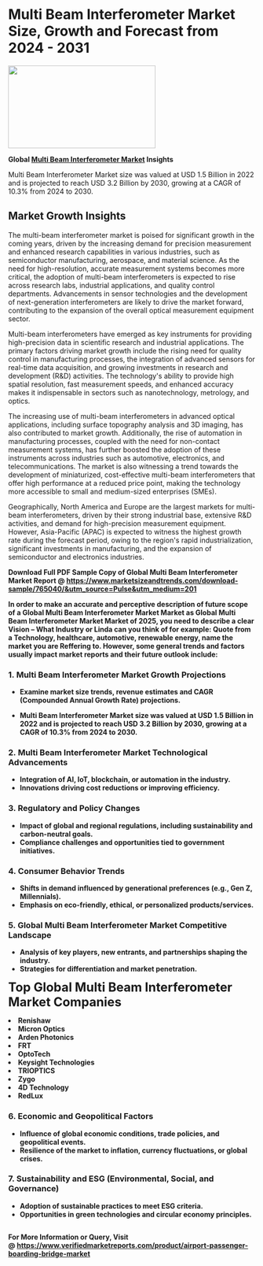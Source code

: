 <H1>Multi Beam Interferometer Market Size, Growth and Forecast from 2024 - 2031</H1><img class="aligncenter size-medium wp-image-584254" src="https://thirdeyenews.in/wp-content/uploads/2024/09/Global-Market-Research-300x168.jpeg" alt="" width="300" height="168" /><p><strong>Global&nbsp;<a href="https://www.marketsizeandtrends.com/download-sample/765040/&amp;utm_source=Pulse&amp;utm_medium=201">Multi Beam Interferometer Market</a> Insights</strong></p><p>Multi Beam Interferometer Market size was valued at USD 1.5 Billion in 2022 and is projected to reach USD 3.2 Billion by 2030, growing at a CAGR of 10.3% from 2024 to 2030.</p><p><h2>Market Growth Insights</h2> <p>The multi-beam interferometer market is poised for significant growth in the coming years, driven by the increasing demand for precision measurement and enhanced research capabilities in various industries, such as semiconductor manufacturing, aerospace, and material science. As the need for high-resolution, accurate measurement systems becomes more critical, the adoption of multi-beam interferometers is expected to rise across research labs, industrial applications, and quality control departments. Advancements in sensor technologies and the development of next-generation interferometers are likely to drive the market forward, contributing to the expansion of the overall optical measurement equipment sector.</p> <p><strong></strong></p> <p>Multi-beam interferometers have emerged as key instruments for providing high-precision data in scientific research and industrial applications. The primary factors driving market growth include the rising need for quality control in manufacturing processes, the integration of advanced sensors for real-time data acquisition, and growing investments in research and development (R&D) activities. The technology's ability to provide high spatial resolution, fast measurement speeds, and enhanced accuracy makes it indispensable in sectors such as nanotechnology, metrology, and optics.</p> <p>The increasing use of multi-beam interferometers in advanced optical applications, including surface topography analysis and 3D imaging, has also contributed to market growth. Additionally, the rise of automation in manufacturing processes, coupled with the need for non-contact measurement systems, has further boosted the adoption of these instruments across industries such as automotive, electronics, and telecommunications. The market is also witnessing a trend towards the development of miniaturized, cost-effective multi-beam interferometers that offer high performance at a reduced price point, making the technology more accessible to small and medium-sized enterprises (SMEs).</p> <p>Geographically, North America and Europe are the largest markets for multi-beam interferometers, driven by their strong industrial base, extensive R&D activities, and demand for high-precision measurement equipment. However, Asia-Pacific (APAC) is expected to witness the highest growth rate during the forecast period, owing to the region's rapid industrialization, significant investments in manufacturing, and the expansion of semiconductor and electronics industries.</p> <p><strong></p><p><span class=""><strong>Download Full PDF Sample Copy of Global Multi Beam Interferometer Market Report</strong> @ <a href="https://www.marketsizeandtrends.com/download-sample/765040/&amp;utm_source=Pulse&amp;utm_medium=201" target="_blank">https://www.marketsizeandtrends.com/download-sample/765040/&amp;utm_source=Pulse&amp;utm_medium=201</a></span></p><p>In order to make an accurate and perceptive description of future scope of a Global&nbsp;Multi Beam Interferometer Market Market as Global&nbsp;Multi Beam Interferometer Market Market of 2025, you need to describe a clear Vision &ndash; What Industry or Linda can you think of for example: Quote from a Technology, healthcare, automotive, renewable energy, name the market you are Reffering to. However, some general trends and factors usually impact market reports and their future outlook include:</p><h3>1.&nbsp;<strong>Multi Beam Interferometer Market Growth Projections</strong></h3><ul><li>Examine market size trends, revenue estimates and CAGR (Compounded Annual Growth Rate) projections.</li><li><p>Multi Beam Interferometer Market size was valued at USD 1.5 Billion in 2022 and is projected to reach USD 3.2 Billion by 2030, growing at a CAGR of 10.3% from 2024 to 2030.</p></li></ul><h3>2.&nbsp;<strong>Multi Beam Interferometer Market Technological Advancements</strong></h3><ul><li>Integration of AI, IoT, blockchain, or automation in the industry.</li><li>Innovations driving cost reductions or improving efficiency.</li></ul><h3>3.&nbsp;<strong>Regulatory and Policy Changes</strong></h3><ul><li>Impact of global and regional regulations, including sustainability and carbon-neutral goals.</li><li>Compliance challenges and opportunities tied to government initiatives.</li></ul><h3>4.&nbsp;<strong>Consumer Behavior Trends</strong></h3><ul><li>Shifts in demand influenced by generational preferences (e.g., Gen Z, Millennials).</li><li>Emphasis on eco-friendly, ethical, or personalized products/services.</li></ul><h3>5.&nbsp;<strong>Global Multi Beam Interferometer Market Competitive Landscape</strong></h3><ul><li>Analysis of key players, new entrants, and partnerships shaping the industry.</li><li>Strategies for differentiation and market penetration.</li></ul><p data-pm-slice="1 1 []"><span style="color: inherit; font-family: inherit; font-size: 25px;">Top Global Multi Beam Interferometer Market Companies</span></p><div class="" data-test-id=""><p><li>Renishaw</li><li> Micron Optics</li><li> Arden Photonics</li><li> FRT</li><li> OptoTech</li><li> Keysight Technologies</li><li> TRIOPTICS</li><li> Zygo</li><li> 4D Technology</li><li> RedLux</li></p></div><h3>6.&nbsp;<strong>Economic and Geopolitical Factors</strong></h3><ul><li>Influence of global economic conditions, trade policies, and geopolitical events.</li><li>Resilience of the market to inflation, currency fluctuations, or global crises.</li></ul><h3>7.&nbsp;<strong>Sustainability and ESG (Environmental, Social, and Governance)</strong></h3><ul><li>Adoption of sustainable practices to meet ESG criteria.</li><li>Opportunities in green technologies and circular economy principles.</li></ul><h2><strong style="font-size: 14px;">For More Information or Query, Visit @&nbsp;</strong><a style="background-color: #ffffff; font-size: 14px;" href="https://www.marketsizeandtrends.com/report/multi-beam-interferometer-market/" target="_blank">https://www.verifiedmarketreports.com/product/airport-passenger-boarding-bridge-market</a></h2>